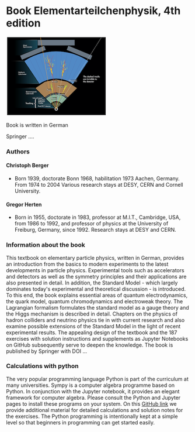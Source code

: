 # Book Elementarteilchenphysik, 4th edition

![ATLAS](0106_ATLAS.png)

Book is written in German

Springer .... 

### Authors
#### Christoph Berger
- Born 1939, doctorate Bonn 1968, habilitation 1973 Aachen, Germany. From 1974 to 2004
Various research stays at DESY, CERN and Cornell University.
#### Gregor Herten 
- Born in 1955, doctorate in 1983, professor at M.I.T., Cambridge, USA, from 1986 to 1992, and professor of physics at the University of Freiburg, Germany,  since 1992. Research stays at DESY and CERN.

### Information about the book 
This textbook on elementary particle physics, written in German, provides an introduction from the basics to modern experiments to the latest developments in particle physics. Experimental tools such as accelerators and detectors as well as the symmetry principles and their applications are also presented in detail. In addition, the Standard Model - which largely dominates today's experimental and theoretical discussion - is introduced. To this end, the book explains essential areas of quantum electrodynamics, the quark model, quantum chromodynamics and electroweak theory. The Lagrangian formalism formulates the standard model as a gauge theory and the Higgs mechanism is described in detail. Chapters on the physics of hadron colliders and neutrino physics tie in with current research and also examine possible extensions of the Standard Model in the light of recent experimental results. The appealing design of the textbook and the 187 exercises with solution instructions and supplements as Jupyter Notebooks on GitHub subsequently serve to deepen the knowledge.
The book is published by Springer with DOI ...

### Calculations with python
The very popular programming language Python is part of the curriculum at many universities. Sympy is a computer algebra programme based on Python. In conjunction with the Jupyter notebook, it provides an elegant framework for computer algebra. Please consult the Python and Jupyter pages to install these programs on your system. On this [GitHub link](https://github.com/BuchEPP/Buch) we provide additional material for detailed calculations and solution notes for the exercises. The Python programming is intentionally kept at a simple level so that beginners in programming can get started easily.  


